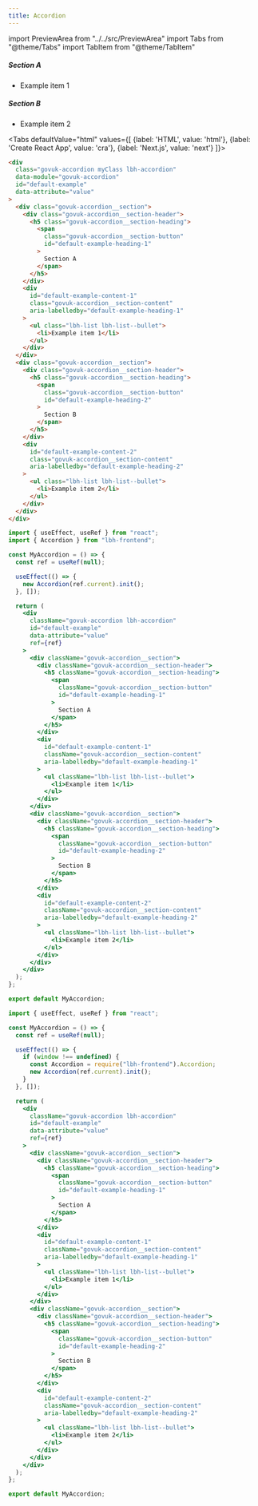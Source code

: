 ```yaml
---
title: Accordion
---
```


import PreviewArea from "../../src/PreviewArea"
import Tabs from "@theme/Tabs"
import TabItem from "@theme/TabItem"

<PreviewArea>

  <div class="govuk-accordion myClass lbh-accordion" data-module="govuk-accordion" id="default-example" data-attribute="value">
      <div class="govuk-accordion__section">
          <div class="govuk-accordion__section-header">
              <h5 class="govuk-accordion__section-heading">
                  <span class="govuk-accordion__section-button" id="default-example-heading-1">
                      Section A
                  </span>
              </h5>
          </div>
          <div id="default-example-content-1" class="govuk-accordion__section-content" aria-labelledby="default-example-heading-1">
              <ul class="lbh-list lbh-list--bullet">
                  <li>Example item 1</li>
              </ul>
          </div>
      </div>
      <div class="govuk-accordion__section">
          <div class="govuk-accordion__section-header">
              <h5 class="govuk-accordion__section-heading">
                  <span class="govuk-accordion__section-button" id="default-example-heading-2">
                      Section B
                  </span>
              </h5>
          </div>
          <div id="default-example-content-2" class="govuk-accordion__section-content" aria-labelledby="default-example-heading-2">
              <ul class="lbh-list lbh-list--bullet">
                  <li>Example item 2</li>
              </ul>
          </div>
      </div>
  </div>

</PreviewArea>

<Tabs
defaultValue="html"
values={[
{label: 'HTML', value: 'html'},
{label: 'Create React App', value: 'cra'},
{label: 'Next.js', value: 'next'}
]}>
<TabItem value="html">

```html
<div
  class="govuk-accordion myClass lbh-accordion"
  data-module="govuk-accordion"
  id="default-example"
  data-attribute="value"
>
  <div class="govuk-accordion__section">
    <div class="govuk-accordion__section-header">
      <h5 class="govuk-accordion__section-heading">
        <span
          class="govuk-accordion__section-button"
          id="default-example-heading-1"
        >
          Section A
        </span>
      </h5>
    </div>
    <div
      id="default-example-content-1"
      class="govuk-accordion__section-content"
      aria-labelledby="default-example-heading-1"
    >
      <ul class="lbh-list lbh-list--bullet">
        <li>Example item 1</li>
      </ul>
    </div>
  </div>
  <div class="govuk-accordion__section">
    <div class="govuk-accordion__section-header">
      <h5 class="govuk-accordion__section-heading">
        <span
          class="govuk-accordion__section-button"
          id="default-example-heading-2"
        >
          Section B
        </span>
      </h5>
    </div>
    <div
      id="default-example-content-2"
      class="govuk-accordion__section-content"
      aria-labelledby="default-example-heading-2"
    >
      <ul class="lbh-list lbh-list--bullet">
        <li>Example item 2</li>
      </ul>
    </div>
  </div>
</div>
```

</TabItem>
<TabItem value="cra">

```jsx
import { useEffect, useRef } from "react";
import { Accordion } from "lbh-frontend";

const MyAccordion = () => {
  const ref = useRef(null);

  useEffect(() => {
    new Accordion(ref.current).init();
  }, []);

  return (
    <div
      className="govuk-accordion lbh-accordion"
      id="default-example"
      data-attribute="value"
      ref={ref}
    >
      <div className="govuk-accordion__section">
        <div className="govuk-accordion__section-header">
          <h5 className="govuk-accordion__section-heading">
            <span
              className="govuk-accordion__section-button"
              id="default-example-heading-1"
            >
              Section A
            </span>
          </h5>
        </div>
        <div
          id="default-example-content-1"
          className="govuk-accordion__section-content"
          aria-labelledby="default-example-heading-1"
        >
          <ul className="lbh-list lbh-list--bullet">
            <li>Example item 1</li>
          </ul>
        </div>
      </div>
      <div className="govuk-accordion__section">
        <div className="govuk-accordion__section-header">
          <h5 className="govuk-accordion__section-heading">
            <span
              className="govuk-accordion__section-button"
              id="default-example-heading-2"
            >
              Section B
            </span>
          </h5>
        </div>
        <div
          id="default-example-content-2"
          className="govuk-accordion__section-content"
          aria-labelledby="default-example-heading-2"
        >
          <ul className="lbh-list lbh-list--bullet">
            <li>Example item 2</li>
          </ul>
        </div>
      </div>
    </div>
  );
};

export default MyAccordion;
```

</TabItem>
<TabItem value="next">

```jsx
import { useEffect, useRef } from "react";

const MyAccordion = () => {
  const ref = useRef(null);

  useEffect(() => {
    if (window !== undefined) {
      const Accordion = require("lbh-frontend").Accordion;
      new Accordion(ref.current).init();
    }
  }, []);

  return (
    <div
      className="govuk-accordion lbh-accordion"
      id="default-example"
      data-attribute="value"
      ref={ref}
    >
      <div className="govuk-accordion__section">
        <div className="govuk-accordion__section-header">
          <h5 className="govuk-accordion__section-heading">
            <span
              className="govuk-accordion__section-button"
              id="default-example-heading-1"
            >
              Section A
            </span>
          </h5>
        </div>
        <div
          id="default-example-content-1"
          className="govuk-accordion__section-content"
          aria-labelledby="default-example-heading-1"
        >
          <ul className="lbh-list lbh-list--bullet">
            <li>Example item 1</li>
          </ul>
        </div>
      </div>
      <div className="govuk-accordion__section">
        <div className="govuk-accordion__section-header">
          <h5 className="govuk-accordion__section-heading">
            <span
              className="govuk-accordion__section-button"
              id="default-example-heading-2"
            >
              Section B
            </span>
          </h5>
        </div>
        <div
          id="default-example-content-2"
          className="govuk-accordion__section-content"
          aria-labelledby="default-example-heading-2"
        >
          <ul className="lbh-list lbh-list--bullet">
            <li>Example item 2</li>
          </ul>
        </div>
      </div>
    </div>
  );
};

export default MyAccordion;
```

</TabItem>

</Tabs>
